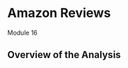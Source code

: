 # Amazon Reviews
Module 16

## Overview of the Analysis

<!--

Purpose of this project was to analyze several sources of employee data from Pewlett-Hackard and determine as they look toward to succession planning.  We will be looking at the number of retiring employees by their title and see where potential gaps exist and where that may be filled by looking at mentorship opportunities within the company.  This may help the company determine if the voids that are left by retiring employees can be filled by training within the company.

## Results

From the tables below we can see:

* PH has a disproportionate population of senior personnel retiring which includes engineers and staff
* There is a very small population of managers retiring
* Overall numbers of mentors is small relative to the retiring staff which would be an issue as even with one person have several mentorees they would still not be able to cover the retiring population
* That disproportion gets even greater when looking at the senior engineers, where potential mentors are outnumbered by retirees by over 150 to 1

#### Retirement eligible grouping by title:

![](https://github.com/lavec0324/Pewlett-Hackard-Analysis/blob/main/Resources/retiring_titles.PNG)

#### Mentorship eligible grouping by title:

![](https://github.com/lavec0324/Pewlett-Hackard-Analysis/blob/main/Resources/mentor_eligible.PNG)

## Summary

Specifically answering two questions asked:

* How many roles will need to be filled as the "silver tsunami" begins to make an impact?
  * 72,458 roles will need to be filled if all eligible retirees are to be replaced
* Are there enough qualified, retirement-ready employees in the departments to mentor the next generation of Pewlett Hackard employees?
  * No, based on the current criteria, the number of mentors are far overshadowed by the number of retiring employees.

Additional queries could include:

* Count of number of employees in the retirement table to simplify summing up the number of employees eligible for retirement.
* Increase the date ranges of the mentors to expand the population of mentors.
* Group by counts on mentors (already included but not originally requested)
* Could also create queries to see what other roles were performed by employees, not just the current role, to see if mentorship can be expanded where gaps exist.


-->